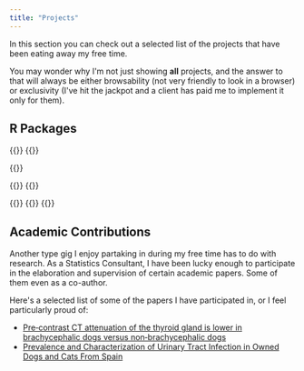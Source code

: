 ```yaml
---
title: "Projects"
---
```


In this section you can check out a selected list of the projects that have been eating away my free time. 

You may wonder why I'm not just showing **all** projects, and the answer to that will always be either browsability (not very friendly to look in a browser) or exclusivity (I've hit the jackpot and a client has paid me to implement it only for them).

## R Packages

{{<container class="package">}}
{{<project 
    title =   "harrypotter"
    image =   "https://raw.githubusercontent.com/aljrico/harrypotter/master/man/figures/logo.png"
    link =    "https://github.com/aljrico/harrypotter"
    content = "Set of colour palettes inspired in the Harry Potter universe."
    style = "#1f2430"
	>}}

{{<project 
    title =   "gameofthrones"
    image =    "https://raw.githubusercontent.com/aljrico/gameofthrones/master/man/figures/logo.png"
    link =    "https://github.com/aljrico/gameofthrones"
    content = "Set of colour palettes inspired in the Game of Thrones universe."
	>}}

{{<project 
    title =   "rfinance"
    image =    "https://raw.githubusercontent.com/aljrico/rfinance/master/man/figures/logo.png"
    link =    "https://github.com/aljrico/rfinance"
    content = "User-friendly API for financial analysis with R"
	>}}
{{</container>}}

{{<container class="other">}}
{{<project 
    title =   "planets"
    image =    "https://raw.githubusercontent.com/aljrico/planets/master/man/planets.png"
    link =    "https://github.com/aljrico/planets"
    content = "Very accessible data for all known planets"
	>}}
{{</container>}}


## Academic Contributions

Another type gig I enjoy partaking in during my free time has to do with research. As a Statistics Consultant, I have been lucky enough to participate in the elaboration and supervision of certain academic papers. Some of them even as a co-author.

Here's a selected list of some of the papers I have participated in, or I feel particularly proud of:

* [Pre‐contrast CT attenuation of the thyroid gland is lower in brachycephalic dogs versus non‐brachycephalic dogs](https://onlinelibrary.wiley.com/doi/10.1111/vru.12922)
* [Prevalence and Characterization of Urinary Tract Infection in Owned Dogs and Cats From Spain](https://authors.elsevier.com/c/1cU726utnvw9Tq)
